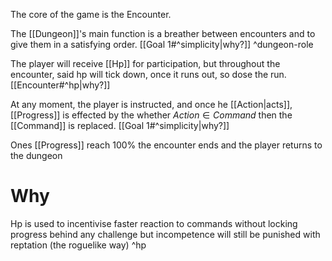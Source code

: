 The core of the game is the Encounter. 

The [[Dungeon]]'s main function is a breather between encounters and to give them in a satisfying order. [[Goal 1#^simplicity|why?]]
^dungeon-role

The player will receive [[Hp]] for participation, but throughout the encounter, said hp will tick down, once it runs out, so dose the run. [[Encounter#^hp|why?]]

At any moment, the player is instructed, and once he [[Action|acts]],
[[Progress]] is effected by the whether $Action \in Command$  then the [[Command]] is replaced. [[Goal 1#^simplicity|why?]]

 Ones [[Progress]] reach 100% the encounter ends and the player returns to the dungeon
 
# Why

Hp is used to incentivise faster reaction to commands without locking progress behind any challenge but incompetence will still be punished with reptation (the roguelike way) 
^hp
